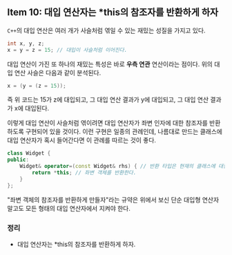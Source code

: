 ## Item 10: 대입 연산자는 *this의 참조자를 반환하게 하자

`C++`의 대입 연산은 여러 개가 사슬처럼 엮일 수 있는 재밌는 성질을 가지고 있다.

```cpp
int x, y, z;
x = y = z = 15; // 대입이 사슬처럼 이어진다.
```

대입 연산이 가진 또 하나의 재밌는 특성은 바로 **우측 연관** 연산이라는 점이다. 위의 대입 연산 사슬은 다음과 같이 분석된다.

```cpp
x = (y = (z = 15));
```

즉 위 코드는 15가 z에 대입되고, 그 대입 연산 결과가 y에 대입되고, 그 대입 연산 결과가 x에 대입된다.

이렇게 대입 연산이 사슬처럼 엮이려면 대입 연산자가 좌변 인자에 대한 참조자를 반환하도록 구현되어 있을 것이다. 이런 구현은 일종의 관례인데, 나름대로 만드는 클래스에 대입 연산자가 혹시 들어간다면 이 관례를 따르는 것이 좋다.

```cpp
class Widget {
public:
    Widget& operator=(const Widget& rhs) { // 반환 타입은 현재의 클래스에 대한 참조자이다.
        return *this; // 좌변 객체를 반환한다.
    }
};
```

"좌변 객체의 참조자를 반환하게 만들자"라는 규약은 위에서 보신 단순 대입형 연산자 말고도 모든 형태의 대입 연산자에서 지켜야 한다.

### 정리

- 대입 연산자는 *this의 참조자를 반환하게 하자.
